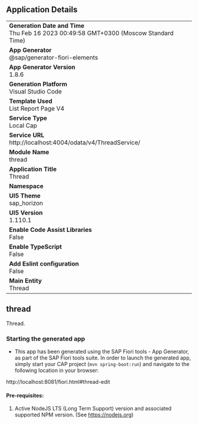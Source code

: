 ## Application Details
|               |
| ------------- |
|**Generation Date and Time**<br>Thu Feb 16 2023 00:49:58 GMT+0300 (Moscow Standard Time)|
|**App Generator**<br>@sap/generator-fiori-elements|
|**App Generator Version**<br>1.8.6|
|**Generation Platform**<br>Visual Studio Code|
|**Template Used**<br>List Report Page V4|
|**Service Type**<br>Local Cap|
|**Service URL**<br>http://localhost:4004/odata/v4/ThreadService/
|**Module Name**<br>thread|
|**Application Title**<br>Thread|
|**Namespace**<br>|
|**UI5 Theme**<br>sap_horizon|
|**UI5 Version**<br>1.110.1|
|**Enable Code Assist Libraries**<br>False|
|**Enable TypeScript**<br>False|
|**Add Eslint configuration**<br>False|
|**Main Entity**<br>Thread|

## thread

Thread.

### Starting the generated app

-   This app has been generated using the SAP Fiori tools - App Generator, as part of the SAP Fiori tools suite.  In order to launch the generated app, simply start your CAP project (```mvn spring-boot:run```) and navigate to the following location in your browser:

http://localhost:8081/fiori.html#thread-edit

#### Pre-requisites:

1. Active NodeJS LTS (Long Term Support) version and associated supported NPM version.  (See https://nodejs.org)


